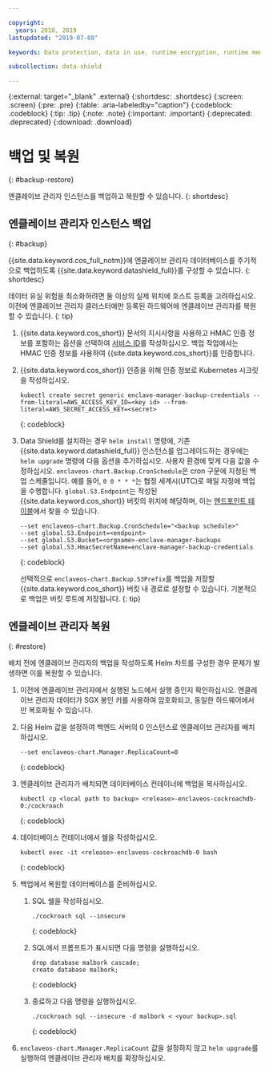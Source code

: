 ```yaml
---

copyright:
  years: 2018, 2019
lastupdated: "2019-07-08"

keywords: Data protection, data in use, runtime encryption, runtime memory encryption, encrypted memory, Intel SGX, software guard extensions, Fortanix runtime encryption

subcollection: data-shield

---
```


{:external: target="_blank" .external}
{:shortdesc: .shortdesc}
{:screen: .screen}
{:pre: .pre}
{:table: .aria-labeledby="caption"}
{:codeblock: .codeblock}
{:tip: .tip}
{:note: .note}
{:important: .important}
{:deprecated: .deprecated}
{:download: .download}


# 백업 및 복원
{: #backup-restore}

엔클레이브 관리자 인스턴스를 백업하고 복원할 수 있습니다.
{: shortdesc}


## 엔클레이브 관리자 인스턴스 백업
{: #backup}

{{site.data.keyword.cos_full_notm}}에 엔클레이브 관리자 데이터베이스를 주기적으로 백업하도록 {{site.data.keyword.datashield_full}}를 구성할 수 있습니다.
{: shortdesc}

데이터 유실 위험을 최소화하려면 둘 이상의 실제 위치에 호스트 등록을 고려하십시오. 이전에 엔클레이브 관리자 클러스터에만 등록된 하드웨어에 엔클레이브 관리자를 복원할 수 있습니다.
{: tip}


1. {{site.data.keyword.cos_short}} 문서의 지시사항을 사용하고 HMAC 인증 정보를 포함하는 옵션을 선택하여 [서비스 ID](/docs/services/cloud-object-storage?topic=cloud-object-storage-service-credentials)를 작성하십시오. 백업 작업에서는 HMAC 인증 정보를 사용하여 {{site.data.keyword.cos_short}}를 인증합니다.

2. {{site.data.keyword.cos_short}} 인증을 위해 인증 정보로 Kubernetes 시크릿을 작성하십시오.
    
    ```
    kubectl create secret generic enclave-manager-backup-credentials --from-literal=AWS_ACCESS_KEY_ID=<key id> --from-literal=AWS_SECRET_ACCESS_KEY=<secret>
    ```
    {: codeblock}

3. Data Shield를 설치하는 경우 `helm install` 명령에, 기존 {{site.data.keyword.datashield_full}} 인스턴스를 업그레이드하는 경우에는 `helm upgrade` 명령에 다음 옵션을 추가하십시오. 사용자 환경에 맞게 다음 값을 수정하십시오. `enclaveos-chart.Backup.CronSchedule`은 cron 구문에 지정된 백업 스케줄입니다. 예를 들어, `0 0 * * *`는 협정 세계시(UTC)로 매일 자정에 백업을 수행합니다. `global.S3.Endpoint`는 작성된 {{site.data.keyword.cos_short}} 버킷의 위치에 해당하며, 이는 [엔드포인트 테이블](/docs/services/cloud-object-storage?topic=cloud-object-storage-endpoints)에서 찾을 수 있습니다.
    
    ```
    --set enclaveos-chart.Backup.CronSchedule="<backup schedule>"
    --set global.S3.Endpoint=<endpoint>
    --set global.S3.Bucket=<orgname>-enclave-manager-backups
    --set global.S3.HmacSecretName=enclave-manager-backup-credentials
    ```
    {: codeblock}

    선택적으로 `enclaveos-chart.Backup.S3Prefix`를 백업을 저장할 {{site.data.keyword.cos_short}} 버킷 내 경로로 설정할 수 있습니다. 기본적으로 백업은 버킷 루트에 저장됩니다.
    {: tip}



## 엔클레이브 관리자 복원
{: #restore}

배치 전에 엔클레이브 관리자의 백업을 작성하도록 Helm 차트를 구성한 경우 문제가 발생하면 이를 복원할 수 있습니다.

1. 이전에 엔클레이브 관리자에서 실행된 노드에서 실행 중인지 확인하십시오. 엔클레이브 관리자 데이터가 SGX 봉인 키를 사용하여 암호화되고, 동일한 하드웨어에서만 복호화될 수 있습니다.

2. 다음 Helm 값을 설정하여 백엔드 서버의 0 인스턴스로 엔클레이브 관리자를 배치하십시오.

    ```
    --set enclaveos-chart.Manager.ReplicaCount=0
    ```
    {: codeblock}

3. 엔클레이브 관리자가 배치되면 데이터베이스 컨테이너에 백업을 복사하십시오.

    ```
    kubectl cp <local path to backup> <release>-enclaveos-cockroachdb-0:/cockroach
    ```
    {: codeblock}

4. 데이터베이스 컨테이너에서 쉘을 작성하십시오.

    ```
    kubectl exec -it <release>-enclaveos-cockroachdb-0 bash
    ```
    {: codeblock}

5. 백업에서 복원할 데이터베이스를 준비하십시오.

    1. SQL 쉘을 작성하십시오.

        ```
        ./cockroach sql --insecure
        ```
        {: codeblock}
    
    2. SQL에서 프롬프트가 표시되면 다음 명령을 실행하십시오.

        ```
        drop database malbork cascade;
        create database malbork;
        ```
        {: codeblock}
    
    3. 종료하고 다음 명령을 실행하십시오.

        ```
        ./cockroach sql --insecure -d malbork < <your backup>.sql
        ```
        {: codeblock}

6. `enclaveos-chart.Manager.ReplicaCount` 값을 설정하지 않고 `helm upgrade`를 실행하여 엔클레이브 관리자 배치를 확장하십시오.

